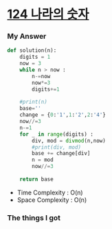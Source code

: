 # [124 나라의 숫자](https://school.programmers.co.kr/learn/courses/30/lessons/12899)

### My Answer

```python
def solution(n):
    digits = 1
    now = 3
    while n > now : 
        n-=now
        now*=3
        digits+=1
        
    #print(n)
    base=''
    change = {0:'1',1:'2',2:'4'}
    now//=3
    n-=1
    for _ in range(digits) :
        div, mod = divmod(n,now)
        #print(div, mod)
        base += change[div]
        n = mod
        now//=3
        
    return base
```

* Time Complexity : O(n)
* Space Complexity : O(n)



### The things I got
